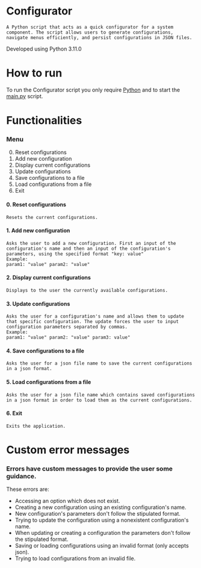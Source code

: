 # Configurator
    A Python script that acts as a quick configurator for a system component. The script allows users to generate configurations, navigate menus efficiently, and persist configurations in JSON files.

Developed using Python 3.11.0

# How to run
To run the Configurator script you only require [Python](https://www.python.org/) and to start the [main.py](main.py) script.


# Functionalities 
### Menu
0. Reset configurations
1. Add new configuration
2. Display current configurations  
3. Update configurations  
4. Save configurations to a file  
5. Load configurations from a file  
6. Exit  

#### 0. Reset configurations
    Resets the current configurations.

#### 1. Add new configuration
    Asks the user to add a new configuration. First an input of the configuration's name and then an input of the configuration's parameters, using the specified format "key: value"
    Example:  
    param1: "value" param2: "value"

#### 2. Display current configurations
    Displays to the user the currently available configurations.

#### 3. Update configurations
    Asks the user for a configuration's name and allows them to update that specific configuration. The update forces the user to input configuration parameters separated by commas. 
    Example:  
    param1: "value" param2: "value" param3: value"
    
#### 4. Save configurations to a file
    Asks the user for a json file name to save the current configurations in a json format.

#### 5. Load configurations from a file 
    Asks the user for a json file name which contains saved configurations in a json format in order to load them as the current configurations.

#### 6. Exit
    Exits the application.

# Custom error messages
### Errors have custom messages to provide the user some guidance. 
These errors are:
- Accessing an option which does not exist.
- Creating a new configuration using an existing configuration's name.
- New configuration's parameters don't follow the stipulated format.
- Trying to update the configuration using a nonexistent configuration's name.
- When updating or creating a configuration the parameters don't follow the stipulated format.
- Saving or loading configurations using an invalid format (only accepts json).
- Trying to load configurations from an invalid file.